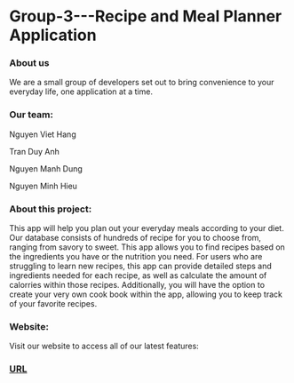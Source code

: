 # Group-3---Recipe and Meal Planner Application
### About us
We are a small group of developers set out to bring convenience to your everyday life, one application at a time.
### Our team:
Nguyen Viet Hang

Tran Duy Anh

Nguyen Manh Dung

Nguyen Minh Hieu
### About this project:
This app will help you plan out your everyday meals according to your diet. Our database consists of hundreds of recipe for you to choose from, ranging from savory to sweet. This app allows you to find recipes based on the ingredients you have or the nutrition you need. For users who are struggling to learn new recipes, this app can provide detailed steps and ingredients needed for each recipe, as well as calculate the amount of calorries within those recipes. Additionally, you  will have the option to create your very own cook book within the app, allowing you to keep track of your favorite recipes.
### Website:
Visit our website to access all of our latest features:
### [URL](https://nguyenviethang193-group-3---recipe-and-meal-planner-home-qwegk7.streamlit.app/?fbclid=IwAR1wccgeXL9b7B_hRZUi0GIuijtfi-eIOswkQ4NKhSmTXI7ZGkCaIvXjt3E)
